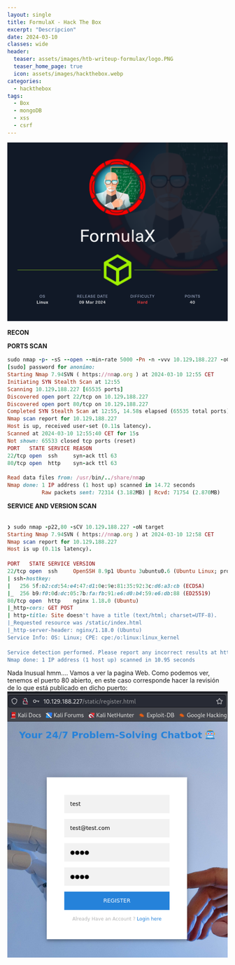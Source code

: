 ```yaml
---
layout: single
title: FormulaX - Hack The Box
excerpt: "Descripcion"
date: 2024-03-10
classes: wide
header:
  teaser: assets/images/htb-writeup-formulax/logo.PNG
  teaser_home_page: true
  icon: assets/images/hackthebox.webp
categories:
  - hackthebox
tags:  
  - Box
  - mongoDB
  - xss
  - csrf
---
```


![](../assets/images/htb-writeup-formulax/FormulaXTeaser.png)

**RECON**

**PORTS SCAN**

```ruby
sudo nmap -p- -sS --open --min-rate 5000 -Pn -n -vvv 10.129.188.227 -oG allPorts
[sudo] password for anonimo: 
Starting Nmap 7.94SVN ( https://nmap.org ) at 2024-03-10 12:55 CET
Initiating SYN Stealth Scan at 12:55
Scanning 10.129.188.227 [65535 ports]
Discovered open port 22/tcp on 10.129.188.227
Discovered open port 80/tcp on 10.129.188.227
Completed SYN Stealth Scan at 12:55, 14.58s elapsed (65535 total ports)
Nmap scan report for 10.129.188.227
Host is up, received user-set (0.11s latency).
Scanned at 2024-03-10 12:55:40 CET for 15s
Not shown: 65533 closed tcp ports (reset)
PORT   STATE SERVICE REASON
22/tcp open  ssh     syn-ack ttl 63
80/tcp open  http    syn-ack ttl 63

Read data files from: /usr/bin/../share/nmap
Nmap done: 1 IP address (1 host up) scanned in 14.72 seconds
           Raw packets sent: 72314 (3.182MB) | Rcvd: 71754 (2.870MB)
```

**SERVICE AND VERSION SCAN**

```ruby

❯ sudo nmap -p22,80 -sCV 10.129.188.227 -oN target
Starting Nmap 7.94SVN ( https://nmap.org ) at 2024-03-10 12:58 CET
Nmap scan report for 10.129.188.227
Host is up (0.11s latency).

PORT   STATE SERVICE VERSION
22/tcp open  ssh     OpenSSH 8.9p1 Ubuntu 3ubuntu0.6 (Ubuntu Linux; protocol 2.0)
| ssh-hostkey: 
|   256 5f:b2:cd:54:e4:47:d1:0e:9e:81:35:92:3c:d6:a3:cb (ECDSA)
|_  256 b9:f0:0d:dc:05:7b:fa:fb:91:e6:d0:b4:59:e6:db:88 (ED25519)
80/tcp open  http    nginx 1.18.0 (Ubuntu)
|_http-cors: GET POST
| http-title: Site doesn't have a title (text/html; charset=UTF-8).
|_Requested resource was /static/index.html
|_http-server-header: nginx/1.18.0 (Ubuntu)
Service Info: OS: Linux; CPE: cpe:/o:linux:linux_kernel

Service detection performed. Please report any incorrect results at https://nmap.org/submit/ .
Nmap done: 1 IP address (1 host up) scanned in 10.95 seconds

```

Nada Inusual hmm.... Vamos a ver la pagina Web.
Como podemos ver, tenemos el puerto 80 abierto, en este caso corresponde hacer la revisión de lo que está publicado en dicho puerto:
![](../assets/images/htb-writeup-formulax/register1.PNG)


